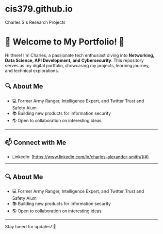# cis379.github.io

Charles S's Research Projects

# 🌟 Welcome to My Portfolio! 🌟

Hi there! I'm Charles, a passionate tech enthusiast diving into **Networking, Data Science, API Development, and Cybersecurity**. This repository serves as my digital portfolio, showcasing my projects, learning journey, and technical explorations.

## 🔍 About Me
- 💻 Former Army Ranger, Intelligence Expert, and Twitter Trust and Safety Alum
- 📚 Building new products for information security
- 🌎 Open to collaboration on interesting ideas.

---

## 📫 Connect with Me
- LinkedIn: [https://www.linkedin.com/in/charles-alexander-smith/](#)

---

## 🔍 About Me
- 💻 Former Army Ranger, Intelligence Expert, and Twitter Trust and Safety Alum
- 📚 Building new products for information security
- 🌎 Open to collaboration on interesting ideas.

---

Stay tuned for updates! 🚀

